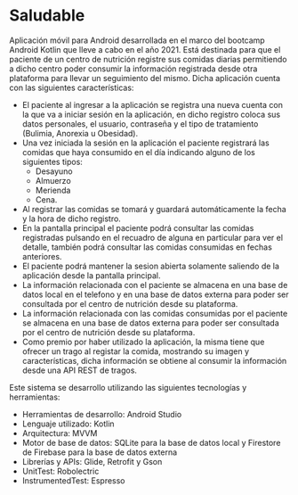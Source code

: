 # Saludable
Aplicación móvil para Android desarrollada en el marco del bootcamp Android Kotlin que lleve a cabo en el año 2021. 
Está destinada para que el paciente de un centro de nutrición registre sus comidas diarias permitiendo a dicho centro poder consumir la información registrada desde otra plataforma para llevar un seguimiento del mismo. Dicha aplicación cuenta con las siguientes características:
- El paciente al ingresar a la aplicación se registra una nueva cuenta con la que va a iniciar sesión en la aplicación, en dicho registro coloca sus datos personales, el usuario, contraseña y el tipo de tratamiento (Bulimia, Anorexia u Obesidad).
- Una vez iniciada la sesión en la aplicación el paciente registrará las comidas que haya consumido en el día indicando alguno de los siguientes tipos: 
  - Desayuno
  - Almuerzo
  - Merienda
  - Cena.
- Al registrar las comidas se tomará y guardará automáticamente la fecha y la hora de dicho registro.
- En la pantalla principal el paciente podrá consultar las comidas registradas pulsando en el recuadro de alguna en particular para ver el detalle, también podrá consultar las comidas consumidas en fechas anteriores.
- El paciente podrá mantener la sesion abierta solamente saliendo de la aplicación desde la pantalla principal.
- La información relacionada con el paciente se almacena en una base de datos local en el telefono y en una base de datos externa para poder ser consultada por el centro de nutrición desde su plataforma.
- La información relacionada con las comidas consumidas por el paciente se almacena en una base de datos externa para poder ser consultada por el centro de nutrición desde su plataforma.
- Como premio por haber utilizado la aplicación, la misma tiene que ofrecer un trago al registar la comida, mostrando su imagen y características, dicha información se obtiene al consumir la información desde una API REST de tragos. 

Este sistema se desarrollo utilizando las siguientes tecnologías y herramientas:
- Herramientas de desarrollo: Android Studio
- Lenguaje utilizado: Kotlin
- Arquitectura: MVVM
- Motor de base de datos: SQLite para la base de datos local y Firestore de Firebase para la base de datos externa
- Librerías y APIs: Glide, Retrofit y Gson
- UnitTest: Robolectric
- InstrumentedTest: Espresso

